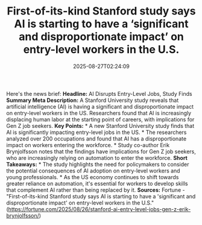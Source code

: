 ﻿---
title: "First-of-its-kind Stanford study says AI is starting to have a ‘significant and disproportionate impact’ on entry-level workers in the U.S."
date: "2025-08-27T02:24:09"
category: "Markets"
summary: ""
slug: "firstofitskind stanford study says ai is starting to have a "
source_urls:
  - "https://fortune.com/2025/08/26/stanford-ai-entry-level-jobs-gen-z-erik-brynjolfsson/"
seo:
  title: "First-of-its-kind Stanford study says AI is starting to have a ‘significant and disproportionate impact’ on entry-level workers in the U.S. | Hash n Hedge"
  description: ""
  keywords: ["news", "markets", "brief"]
---
Here's the news brief:  **Headline:** AI Disrupts Entry-Level Jobs, Study Finds  **Summary Meta Description:** A Stanford University study reveals that artificial intelligence (AI) is having a significant and disproportionate impact on entry-level workers in the US. Researchers found that AI is increasingly displacing human labor at the starting point of careers, with implications for Gen Z job seekers.  **Key Points:**  * A new Stanford University study finds that AI is significantly impacting entry-level jobs in the US. * The researchers analyzed over 200 occupations and found that AI has a disproportionate impact on workers entering the workforce. * Study co-author Erik Brynjolfsson notes that the findings have implications for Gen Z job seekers, who are increasingly relying on automation to enter the workforce.  **Short Takeaways:**  * The study highlights the need for policymakers to consider the potential consequences of AI adoption on entry-level workers and young professionals. * As the US economy continues to shift towards greater reliance on automation, it's essential for workers to develop skills that complement AI rather than being replaced by it.  **Sources:**  Fortune - "First-of-its-kind Stanford study says AI is starting to have a 'significant and disproportionate impact' on entry-level workers in the U.S." (https://fortune.com/2025/08/26/stanford-ai-entry-level-jobs-gen-z-erik-brynjolfsson/) 
